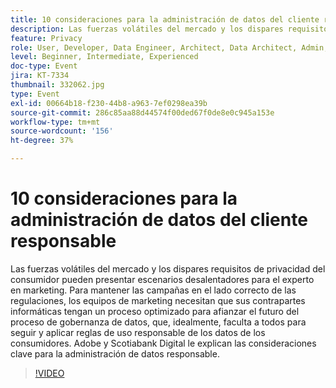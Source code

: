 ```yaml
---
title: 10 consideraciones para la administración de datos del cliente responsable
description: Las fuerzas volátiles del mercado y los dispares requisitos de privacidad del consumidor pueden presentar escenarios desalentadores para el experto en marketing. Para mantener las campañas en el lado correcto de las regulaciones, los equipos de marketing necesitan que sus contrapartes informáticas tengan un proceso optimizado para afianzar el futuro del proceso de gobernanza de datos, que, idealmente, faculta a todos para seguir y aplicar reglas de uso responsable de los datos de los consumidores. Adobe y Scotiabank Digital le explican las consideraciones clave para la administración de datos responsable.
feature: Privacy
role: User, Developer, Data Engineer, Architect, Data Architect, Admin, Leader
level: Beginner, Intermediate, Experienced
doc-type: Event
jira: KT-7334
thumbnail: 332062.jpg
type: Event
exl-id: 00664b18-f230-44b8-a963-7ef0298ea39b
source-git-commit: 286c85aa88d44574f00ded67f0de8e0c945a153e
workflow-type: tm+mt
source-wordcount: '156'
ht-degree: 37%

---
```


# 10 consideraciones para la administración de datos del cliente responsable

Las fuerzas volátiles del mercado y los dispares requisitos de privacidad del consumidor pueden presentar escenarios desalentadores para el experto en marketing. Para mantener las campañas en el lado correcto de las regulaciones, los equipos de marketing necesitan que sus contrapartes informáticas tengan un proceso optimizado para afianzar el futuro del proceso de gobernanza de datos, que, idealmente, faculta a todos para seguir y aplicar reglas de uso responsable de los datos de los consumidores. Adobe y Scotiabank Digital le explican las consideraciones clave para la administración de datos responsable.

>[!VIDEO](https://video.tv.adobe.com/v/332062/?learn=on&enablevpops)
